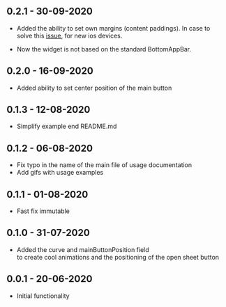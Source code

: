 ## 0.2.1 - 30-09-2020

* Added the ability to set own margins (content paddings).
  In case to solve this [issue](https://github.com/Frezyx/bottom_bar_with_sheet/issues/5), for new ios devices.

* Now the widget is not based on the standard BottomAppBar.

## 0.2.0 - 16-09-2020

* Added ability to set center position of the main button

## 0.1.3 - 12-08-2020

* Simplify example end README.md

## 0.1.2 - 06-08-2020

* Fix typo in the name of the main file of usage documentation
* Add gifs with usage examples

## 0.1.1 - 01-08-2020

* Fast fix immutable

## 0.1.0 - 31-07-2020

* Added the curve and mainButtonPosition field 
<br> to create cool animations and the positioning of the open sheet button

## 0.0.1 - 20-06-2020

* Initial functionality 
